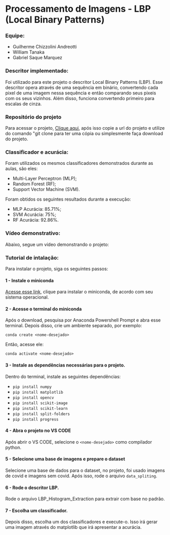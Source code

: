 # Processamento de Imagens - LBP (Local Binary Patterns)

### Equipe:

- Guilherme Chizzolini Andreotti
- William Tanaka
- Gabriel Saque Marquez

### Descritor implementado:

Foi utilizado para este projeto o descritor Local Binary Patterns (LBP). Esse descritor opera através de uma sequência em binário, convertendo cada pixel de uma imagem nessa sequência e então comparando seus pixeis com os seus vizinhos. Além disso, funciona convertendo primeiro para escalas de cinza.

### Repositório do projeto

Para acessar o projeto, [Clique aqui](https://github.com/GuilhermeAndreotti/Projeto-Processamento-de-Imagem), após isso copie a url do projeto e utilize do comando "git clone <url do projeto> para ter uma cópia ou simplesmente faça download do projeto.

### Classificador e acurácia:

Foram utilizados os mesmos classificadores demonstrados durante as aulas, são eles: 
- Multi-Layer Perceptron (MLP);
- Random Forest (RF);
- Support Vector Machine (SVM).

Foram obtidos os seguintes resultados durante a execução:

- MLP Acurácia: 85.71%;
- SVM Acurácia: 75%;
- RF Acurácia: 92.86%.


### Vídeo demonstrativo:

Abaixo, segue um vídeo demonstrando o projeto:

### Tutorial de intalação:

Para instalar o projeto, siga os seguintes passos:

#### 1 - Instale o miniconda

[Acesse esse link](https://docs.conda.io/projects/miniconda/en/latest/), clique para instalar o miniconda, de acordo com seu sistema operacional.

#### 2 - Acesse o terminal do miniconda

Após o download, pesquisa por Anaconda Powershell Prompt e abra esse terminal. Depois disso, crie um ambiente separado, por exemplo:

`conda create <nome-desejado>`

Então, acesse ele:

`conda activate <nome-desejado>`

#### 3 - Instale as dependências necessárias para o projeto.

Dentro do terminal, instale as seguintes dependências:

- `pip install numpy`
- `pip install matplotlib`
- `pip install opencv`
- `pip install scikit-image`
- `pip install scikit-learn`
- `pip install split-folders`
- `pip install progress`

#### 4 - Abra o projeto no VS CODE

Após abrir o VS CODE, selecione o `<nome-desejado>` como compilador python.

#### 5 - Selecione uma base de imagens e prepare o dataset

Selecione uma base de dados para o dataset, no projeto, foi usado imagens de covid e imagens sem covid. Após isso, rode o arquivo  `data_spliting`.

#### 6 - Rode o descritor LBP.

Rode o arquivo LBP_Histogram_Extraction para extrair com base no padrão.

#### 7 - Escolha um classificador.

Depois disso, escolha um dos classificadores e execute-o. Isso irá gerar uma imagem através do matplotlib que irá apresentar a acurácia.
